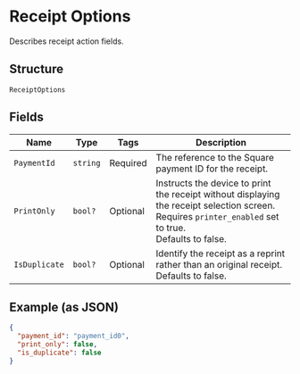 
# Receipt Options

Describes receipt action fields.

## Structure

`ReceiptOptions`

## Fields

| Name | Type | Tags | Description |
|  --- | --- | --- | --- |
| `PaymentId` | `string` | Required | The reference to the Square payment ID for the receipt. |
| `PrintOnly` | `bool?` | Optional | Instructs the device to print the receipt without displaying the receipt selection screen.<br>Requires `printer_enabled` set to true.<br>Defaults to false. |
| `IsDuplicate` | `bool?` | Optional | Identify the receipt as a reprint rather than an original receipt.<br>Defaults to false. |

## Example (as JSON)

```json
{
  "payment_id": "payment_id0",
  "print_only": false,
  "is_duplicate": false
}
```

